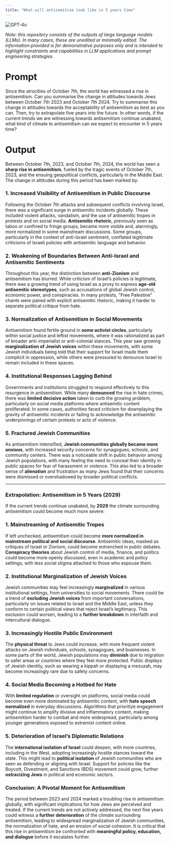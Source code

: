 ```yaml
---
title: "What will antisemitism look like in 5 years time"
---
```

![GPT-4o](https://img.shields.io/badge/GPT--4o-3333FF?style=for-the-badge&logo=openai&logoColor=white)



*Note: this repository consists of the outputs of large language models (LLMs). In many cases, these are unedited or minimally edited. The information provided is for demonstrative purposes only and is intended to highlight constraints and capabilities in LLM applications and prompt engineering strategies.*


# Prompt

Since the atrocities of October 7th, the world has witnessed a rise in antisemitism. Can you summarise the change in attitudes towards Jews between October 7th 2023 and October 7th 2024. Try to summarise this change in attitudes towards the acceptability of antisemitism as best as you can. Then, try to extrapolate five years into the future. In other words, if the current trends we are witnessing towards antisemitism continue unabated, what kind of climate to antisemitism can we expect to encounter in 5 years time?

# Output

Between October 7th, 2023, and October 7th, 2024, the world has seen a **sharp rise in antisemitism**, fueled by the tragic events of October 7th, 2023, and the ensuing geopolitical conflicts, particularly in the Middle East. The change in attitudes during this period has been marked by:

### **1. Increased Visibility of Antisemitism in Public Discourse**
Following the October 7th attacks and subsequent conflicts involving Israel, there was a significant surge in antisemitic incidents globally. These included violent attacks, vandalism, and the use of antisemitic tropes in protests and on social media. **Antisemitic rhetoric**, previously seen as taboo or confined to fringe groups, became more visible and, alarmingly, more normalized in some mainstream discussions. Some groups, particularly in the context of anti-Israel sentiment, conflated legitimate criticisms of Israeli policies with antisemitic language and behavior.

### **2. Weakening of Boundaries Between Anti-Israel and Antisemitic Sentiments**
Throughout this year, the distinction between **anti-Zionism** and antisemitism has blurred. While criticism of Israel’s policies is legitimate, there was a growing trend of using Israel as a proxy to express **age-old antisemitic stereotypes**, such as accusations of global Jewish control, economic power, and conspiracies. In many protests, "Free Palestine" chants were paired with explicit antisemitic rhetoric, making it harder to separate political critique from hate.

### **3. Normalization of Antisemitism in Social Movements**
Antisemitism found fertile ground in **some activist circles**, particularly within social justice and leftist movements, where it was rationalized as part of broader anti-imperialist or anti-colonial stances. This year saw growing **marginalization of Jewish voices** within these movements, with some Jewish individuals being told that their support for Israel made them complicit in oppression, while others were pressured to denounce Israel to remain included in these spaces.

### **4. Institutional Responses Lagging Behind**
Governments and institutions struggled to respond effectively to this resurgence in antisemitism. While many **denounced** the rise in hate crimes, there was **limited decisive action** taken to curb the growing problem, particularly on social media platforms where antisemitic content proliferated. In some cases, authorities faced criticism for downplaying the gravity of antisemitic incidents or failing to acknowledge the antisemitic underpinnings of certain protests or acts of violence.

### **5. Fractured Jewish Communities**
As antisemitism intensified, **Jewish communities globally became more anxious**, with increased security concerns for synagogues, schools, and community centers. There was a noticeable shift in public behavior among Jewish populations, with many feeling the need to conceal their identity in public spaces for fear of harassment or violence. This also led to a broader sense of **alienation** and frustration as many Jews found that their concerns were dismissed or overshadowed by broader political conflicts.

---

### **Extrapolation: Antisemitism in 5 Years (2029)**
If the current trends continue unabated, by **2029** the climate surrounding antisemitism could become much more severe:

### **1. Mainstreaming of Antisemitic Tropes**
If left unchecked, antisemitism could become **more normalized in mainstream political and social discourse**. Antisemitic ideas, masked as critiques of Israel or Zionism, could become entrenched in public debates. **Conspiracy theories** about Jewish control of media, finance, and politics could become more openly discussed, even in academic and policy settings, with less social stigma attached to those who espouse them.

### **2. Institutional Marginalization of Jewish Voices**
Jewish communities may feel increasingly **marginalized** in various institutional settings, from universities to social movements. There could be a trend of **excluding Jewish voices** from important conversations, particularly on issues related to Israel and the Middle East, unless they conform to certain political views that reject Israel’s legitimacy. This exclusion could worsen, leading to a **further breakdown** in interfaith and intercultural dialogue.

### **3. Increasingly Hostile Public Environment**
The **physical threat** to Jews could increase, with more frequent violent attacks on Jewish individuals, schools, synagogues, and businesses. In some parts of the world, Jewish populations may **diminish** due to migration to safer areas or countries where they feel more protected. Public displays of Jewish identity, such as wearing a kippah or displaying a mezuzah, may become increasingly rare due to safety concerns.

### **4. Social Media Becoming a Hotbed for Hate**
With **limited regulation** or oversight on platforms, social media could become even more dominated by antisemitic content, with **hate speech normalized** in everyday discussions. Algorithms that prioritize engagement might continue to amplify divisive and inflammatory content, making antisemitism harder to combat and more widespread, particularly among younger generations exposed to extremist content online.

### **5. Deterioration of Israel’s Diplomatic Relations**
The **international isolation of Israel** could deepen, with more countries, including in the West, adopting increasingly hostile stances toward the state. This might lead to **political isolation** of Jewish communities who are seen as defending or aligning with Israel. Support for policies like the Boycott, Divestment, and Sanctions (BDS) movement could grow, further **ostracizing Jews** in political and economic sectors.

### **Conclusion: A Pivotal Moment for Antisemitism**
The period between 2023 and 2024 marked a troubling rise in antisemitism globally, with significant implications for how Jews are perceived and treated. If the current trends are not actively addressed, the next five years could witness a **further deterioration** of the climate surrounding antisemitism, leading to widespread marginalization of Jewish communities, the normalization of hate, and an erosion of social cohesion. It is critical that this rise in antisemitism be confronted with **meaningful policy, education, and dialogue** before it escalates further.